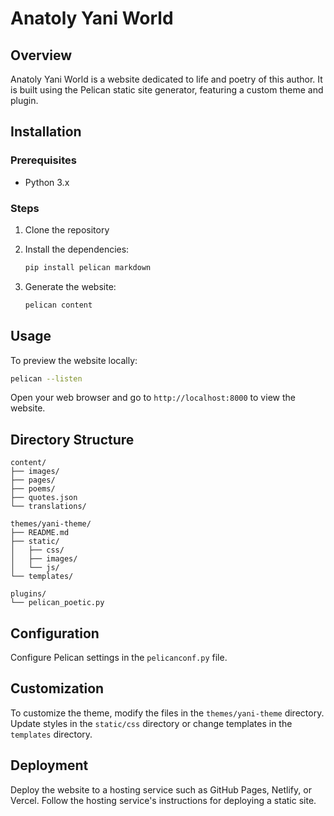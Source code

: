 # Anatoly Yani World

## Overview
Anatoly Yani World is a website dedicated to life and poetry of this author. It is built using the Pelican static site generator, featuring a custom theme and plugin.

## Installation

### Prerequisites
- Python 3.x


### Steps
1. Clone the repository

2. Install the dependencies:
   ```bash
   pip install pelican markdown
   ```

3. Generate the website:
   ```bash
   pelican content
   ```

## Usage
To preview the website locally:
```bash
pelican --listen
```
Open your web browser and go to `http://localhost:8000` to view the website.

## Directory Structure
```
content/
├── images/
├── pages/
├── poems/
├── quotes.json
└── translations/

themes/yani-theme/
├── README.md
├── static/
│   ├── css/
│   ├── images/
│   └── js/
└── templates/

plugins/
└── pelican_poetic.py
```

## Configuration
Configure Pelican settings in the `pelicanconf.py` file.

## Customization
To customize the theme, modify the files in the `themes/yani-theme` directory. Update styles in the `static/css` directory or change templates in the `templates` directory.

## Deployment
Deploy the website to a hosting service such as GitHub Pages, Netlify, or Vercel. Follow the hosting service's instructions for deploying a static site.
